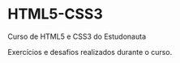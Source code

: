 # HTML5-CSS3
 Curso de HTML5 e CSS3 do Estudonauta

Exercícios e desafios realizados durante o curso.